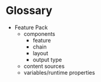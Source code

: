 # Glossary

- Feature Pack
  - components
    - feature
    - chain
    - layout
    - output type
  - content sources
  - variables/runtime properties
